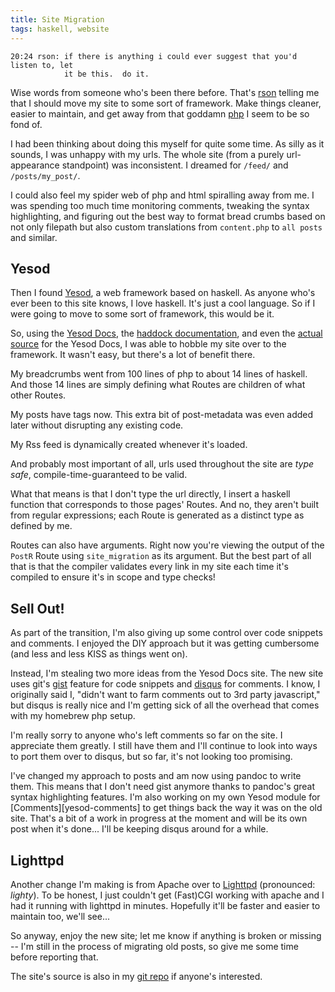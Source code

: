 ```yaml
---
title: Site Migration
tags: haskell, website
---
```


    20:24 rson: if there is anything i could ever suggest that you'd listen to, let
                it be this.  do it.

Wise words from someone who's been there before. That's [rson][] telling 
me that I should move my site to some sort of framework. Make things 
cleaner, easier to maintain, and get away from that goddamn [php][] I 
seem to be so fond of.

I had been thinking about doing this myself for quite some time. As 
silly as it sounds, I was unhappy with my urls. The whole site (from a 
purely url-appearance standpoint) was inconsistent. I dreamed for 
`/feed/` and `/posts/my_post/`.

I could also feel my spider web of php and html spiralling away from me. 
I was spending too much time monitoring comments, tweaking the syntax 
highlighting, and figuring out the best way to format bread crumbs based 
on not only filepath but also custom translations from `content.php` to 
`all posts` and similar.

## Yesod

Then I found [Yesod][yesod-docs], a web framework based on haskell. As 
anyone who's ever been to this site knows, I love haskell. It's just a 
cool language. So if I were going to move to some sort of framework, 
this would be it.

So, using the [Yesod Docs][yesod-docs], the [haddock 
documentation][haddocks], and even the [actual source][docs-source] for 
the Yesod Docs, I was able to hobble my site over to the framework. It 
wasn't easy, but there's a lot of benefit there.

My breadcrumbs went from 100 lines of php to about 14 lines of haskell. 
And those 14 lines are simply defining what Routes are children of what 
other Routes.

My posts have tags now. This extra bit of post-metadata was even added 
later without disrupting any existing code.

My Rss feed is dynamically created whenever it's loaded.

And probably most important of all, urls used throughout the site are 
*type safe*, compile-time-guaranteed to be valid.

What that means is that I don't type the url directly, I insert a 
haskell function that corresponds to those pages' Routes. And no, they 
aren't built from regular expressions; each Route is generated as a 
distinct type as defined by me.

Routes can also have arguments. Right now you're viewing the output of 
the `PostR` Route using `site_migration` as its argument. But the best 
part of all that is that the compiler validates every link in my site 
each time it's compiled to ensure it's in scope and type checks!

## Sell Out!

As part of the transition, I'm also giving up some control over code 
snippets and comments. I enjoyed the DIY approach but it was getting 
cumbersome (and less and less KISS as things went on).

Instead, I'm stealing two more ideas from the Yesod Docs site. The new 
site uses git's [gist][] feature for code snippets and [disqus][] for 
comments. I know, I originally said I, "didn't want to farm comments out 
to 3rd party javascript," but disqus is really nice and I'm getting sick 
of all the overhead that comes with my homebrew php setup.

I'm really sorry to anyone who's left comments so far on the site.  I 
appreciate them greatly. I still have them and I'll continue to look 
into ways to port them over to disqus, but so far, it's not looking too 
promising.

<div class="well">
I've changed my approach to posts and am now using pandoc to write them. 
This means that I don't need gist anymore thanks to pandoc's great 
syntax highlighting features. I'm also working on my own Yesod module 
for [Comments][yesod-comments] to get things back the way it was on the 
old site. That's a bit of a work in progress at the moment and will be 
its own post when it's done... I'll be keeping disqus around for a 
while.
</div>

## Lighttpd

Another change I'm making is from Apache over to [Lighttpd][lighttpd] 
(pronounced: *lighty*). To be honest, I just couldn't get (Fast)CGI 
working with apache and I had it running with lighttpd in minutes. 
Hopefully it'll be faster and easier to maintain too, we'll see...

So anyway, enjoy the new site; let me know if anything is broken or 
missing -- I'm still in the process of migrating old posts, so give me 
some time before reporting that.

The site's source is also in my [git repo][site-source] if anyone's 
interested.

[rson]: http://rsontech.net                    "rson tech"
[php]:  http://arch.har-ikkje.net/gfx/php.jpeg "de-motivational php"

[yesod-docs]:  http://docs.yesodweb.com/                "yesod docs"
[haddocks]:    http://hackage.haskell.org/package/yesod "yesod haddocks"
[docs-source]: http://github.com/snoyberg/yesoddocs     "yesoddocs source code"

[recent posts]: /#Recent_Posts "recent posts"
[all posts]:    /posts/        "all posts"
[all tags]:     /tags/         "all tags"

[gist]:   http://gist.github.com/ "gist on github"
[disqus]: http://disqus.com       "disqus"

[yesod-comments]: http://github.com/pbrisbin/yesod-comments "yesod comments"
[lighttpd]:       http://www.lighttpd.net/                  "lighttpd"
[site-source]:    http://github.com/pbrisbin/devsite        "devsite on github"
